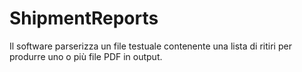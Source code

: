 # ShipmentReports

Il software parserizza un file testuale contenente una lista di ritiri per produrre uno o più file PDF in output.
